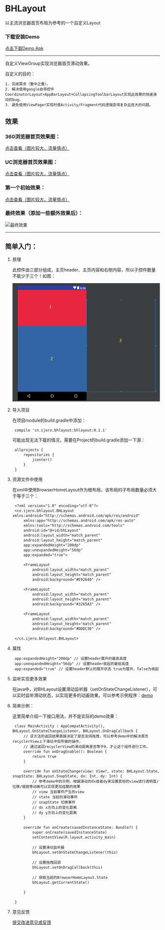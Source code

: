# BHLayout

以主流浏览器首页布局为参考的一个自定义Layout

### 下载安装Demo

[点击下载Demo Apk](./public/apk/app-debug.apk)

-----

自定义ViewGroup实现浏览器首页滑动效果。

自定义的目的：

	1. 完成需求（重中之重）。
	2. 解决使用google自带控件CoordinatorLayout+AppBarLayout+CollapsingToolbarLayout实现此效果的快速滑动的bug。
	3. 避免使用ViewPager实现时使Activity/Fragment代码逻辑变得复杂且庞大的问题。

## 效果

### 360浏览器首页效果图：

[点击查看（图片较大，流量慎点）](./public/images/360_home.gif)

### UC浏览器首页效果图：

[点击查看（图片较大，流量慎点）](./public/images/uc_home.gif)

### 第一个初始效果：

[点击查看（图片较大，流量慎点）](./public/images/first_demo.gif)

### 最终效果（添加一些额外效果后）：

![最终效果](./public/images/last_demo.gif)

----

## 简单入门：

1. 原理

	此控件由三部分组成，主页header、主页内容和右侧内容，所以子控件数量不能少于三个！如图：

	![组成图片](./public/images/base_01.jpg)

2. 导入项目
	
	在项目module的build.gradle中添加：
	
		compile 'cn.ijero.bhlayout:bhlayout:0.1.1'
		
	可能出现无法下载的情况，需要在Project的build.gradle添加一下源：
	
        allprojects {
            repositories {
                jcenter()
            }
        }

3. 资源文件中使用

	在xml中使用BrowserHomeLayout作为根布局，该布局的子布局数量必须大于等于三个：
	
		<?xml version="1.0" encoding="utf-8"?>
		<cn.ijero.bhlayout.BHLayout xmlns:android="http://schemas.android.com/apk/res/android"
		    xmlns:app="http://schemas.android.com/apk/res-auto"
		    xmlns:tools="http://schemas.android.com/tools"
		    android:id="@+id/bhLayout"
		    android:layout_width="match_parent"
		    android:layout_height="match_parent"
		    app:expandedHeight="200dp"
		    app:unexpandedHeight="56dp"
		    app:expanded="true">
	
		    <FrameLayout
		        android:layout_width="match_parent"
		        android:layout_height="match_parent"
		        android:background="#E92640" />
		
		    <FrameLayout
		        android:layout_width="match_parent"
		        android:layout_height="match_parent"
		        android:background="#3265A3" />
		
		    <FrameLayout
		        android:layout_width="match_parent"
		        android:layout_height="match_parent"
		        android:background="#DDDC30" />
		
		</cn.ijero.bhlayout.BHLayout>

4. 属性

		app:expandedHeight="200dp" // 设置header展开的最高高度
	    app:unexpandedHeight="56dp" // 设置header收起的最低高度
	    app:expanded="true" // 设置header默认的展开状态 true为展开，false为收起

5. 监听实现更多效果

	在java中，对BHLayout设置滑动监听器（setOnStateChangeListener），可以实时监听滑动状态，以实现更多的动画效果。可以参考示例程序：[demo](./app)

6. 简单示例：

	这里简单介绍一下接口用法，并不是实际的demo效果：
	
		class MainActivity : AppCompatActivity(), BHLayout.OnStateChangeListener, BHLayout.OnDragCallback {
		    // 该方法的返回结果直接决定了是否支持拖拽，可以参考demo中的解决首页recyclerView上下滑动冲突所做的操作，
		    // 通过返回recyclerView的滑动距离是否等于0，才让这个组件进行工作。
		    override fun onDragEnable(): Boolean {
		        return true
		    }
		
		    override fun onStateChange(view: View?, state: BHLayout.State, snapState: BHLayout.SnapState, dx: Int, dy: Int) {
		        // 参考demo中的示例，根据滑动的dx或者dy来设置其他的view进行透明度/位移/缩放等动画可以实现更加炫酷的效果
		        // view 当前事件产生的view
		        // state 当前的滑动事件
		        // snapState 切换事件
		        // dx x方向上的变化距离
		        // dy y方向上的变化距离
		    }
		
		    override fun onCreate(savedInstanceState: Bundle?) {
		        super.onCreate(savedInstanceState)
		        setContentView(R.layout.activity_main)
		
		        // 设置滑动监听器
		        bhLayout.setOnStateChangeListener(this)
		
		        // 设置拖拽回调
		        bhLayout.setOnDragCallback(this)
		
		        // 获取当前的BrowserHomeLayout.State
		        bhLayout.getCurrentState()
		        
		    }
		
		}

7. 意见反馈

	[提交改进意见或反馈](https://github.com/ijero/browser-home-layout/issues)
